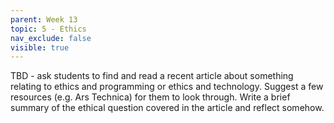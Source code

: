 ```yaml
---
parent: Week 13
topic: 5 - Ethics
nav_exclude: false
visible: true
---
```


TBD - ask students to find and read a recent article about something relating to ethics and programming or ethics and technology. Suggest a few resources (e.g. Ars Technica) for them to look through. Write a brief summary of the ethical question covered in the article and reflect somehow.